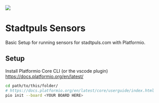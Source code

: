 ![](https://img.shields.io/badge/Build%20with%20%E2%9D%A4%EF%B8%8F-at%20Technologiesitftung%20Berlin-blue)

# Stadtpuls Sensors

Basic Setup for running sensors for stadtpuls.com with Platformio.

## Setup

Install Platformio Core CLI (or the vscode plugin) https://docs.platformio.org/en/latest/

```bash
cd path/to/this/folder/
# https://docs.platformio.org/en/latest/core/userguide/index.html
pio init --board <YOUR BOARD HERE>
```
